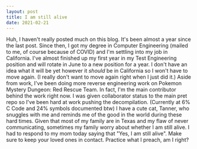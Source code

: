 ```yaml
---
layout: post
title: I am still alive
date: 2021-02-21
---
```



Huh, I haven't really posted much on this blog. It's been almost a year since
the last post. Since then, I got my degree in Computer Engineering (mailed to
me, of course because of COVID) and I'm settling into my job in California.
I've almost finished up my first year in my Test Engineering position and will
rotate in June to a new position for a year. I don't have an idea what it will
be yet however it *should* be in California so I won't have to move again. (I
really don't want to move again right when I just did it.) Aside from work,
I've been doing more reverse engineering work on Pokemon Mystery Dungeon: Red
Rescue Team. In fact, I'm the main contributor behind the work right now. I
was given collaborator status to the main pret repo so I've been hard at work
pushing the decompilation. (Currently at 6% C Code and 24% symbols documented
btw) I have a cute cat, Tanner, who snuggles with me and reminds me of the
good in the world during these hard times. Given that most of my family are in
Texas and my flaw of never communicating, sometimes my family worry about
whether I am still alive. I had to respond to my mom today saying that "Yes, I
am still alive". Make sure to keep your loved ones in contact. Practice what I
preach, am I right?
